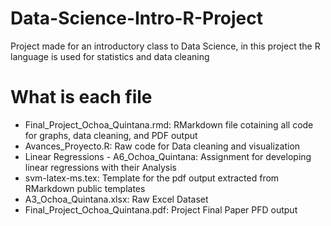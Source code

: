# Data-Science-Intro-R-Project
Project made for an introductory class to Data Science, in this project the R language is used for statistics and data cleaning 

# What is each file
 - Final_Project_Ochoa_Quintana.rmd: RMarkdown file cotaining all code for graphs, data cleaning, and PDF output
 - Avances_Proyecto.R: Raw code for Data cleaning and visualization
 - Linear Regressions - A6_Ochoa_Quintana: Assignment for developing linear regressions with their Analysis
 - svm-latex-ms.tex: Template for the pdf output extracted from RMarkdown public templates
 - A3_Ochoa_Quintana.xlsx: Raw Excel Dataset
 - Final_Project_Ochoa_Quintana.pdf: Project Final Paper PFD output 

